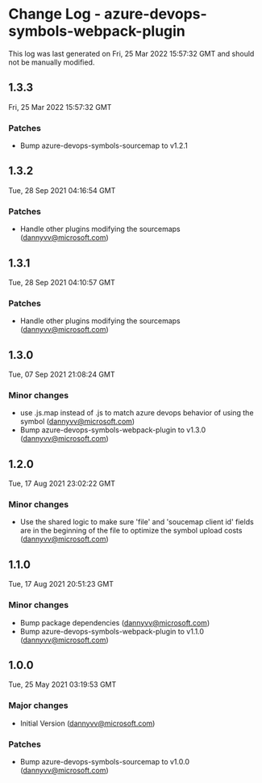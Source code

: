 # Change Log - azure-devops-symbols-webpack-plugin

This log was last generated on Fri, 25 Mar 2022 15:57:32 GMT and should not be manually modified.

<!-- Start content -->

## 1.3.3

Fri, 25 Mar 2022 15:57:32 GMT

### Patches

- Bump azure-devops-symbols-sourcemap to v1.2.1

## 1.3.2

Tue, 28 Sep 2021 04:16:54 GMT

### Patches

- Handle other plugins modifying the sourcemaps (dannyvv@microsoft.com)

## 1.3.1

Tue, 28 Sep 2021 04:10:57 GMT

### Patches

- Handle other plugins modifying the sourcemaps (dannyvv@microsoft.com)

## 1.3.0

Tue, 07 Sep 2021 21:08:24 GMT

### Minor changes

- use .js.map instead of .js to match azure devops behavior of using the symbol (dannyvv@microsoft.com)
- Bump azure-devops-symbols-webpack-plugin to v1.3.0 (dannyvv@microsoft.com)

## 1.2.0

Tue, 17 Aug 2021 23:02:22 GMT

### Minor changes

- Use the shared logic to make sure 'file' and 'soucemap client id' fields are in the beginning of the file to optimize the symbol upload costs (dannyvv@microsoft.com)

## 1.1.0

Tue, 17 Aug 2021 20:51:23 GMT

### Minor changes

- Bump package dependencies (dannyvv@microsoft.com)
- Bump azure-devops-symbols-webpack-plugin to v1.1.0 (dannyvv@microsoft.com)

## 1.0.0

Tue, 25 May 2021 03:19:53 GMT

### Major changes

- Initial Version (dannyvv@microsoft.com)

### Patches

- Bump azure-devops-symbols-sourcemap to v1.0.0 (dannyvv@microsoft.com)
